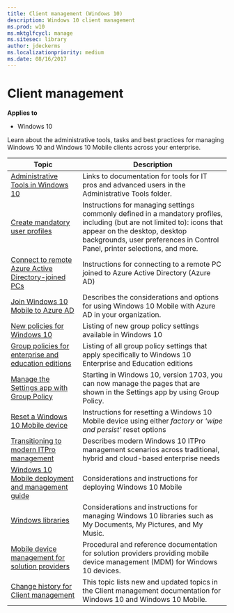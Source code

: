 ```yaml
---
title: Client management (Windows 10)
description: Windows 10 client management
ms.prod: w10
ms.mktglfcycl: manage
ms.sitesec: library
author: jdeckerms
ms.localizationpriority: medium
ms.date: 08/16/2017
---
```


# Client management

**Applies to**
-   Windows 10

Learn about the administrative tools, tasks and best practices for managing Windows 10 and Windows 10 Mobile clients across your enterprise.

| Topic | Description |
|---|---|
|[Administrative Tools in Windows 10](administrative-tools-in-windows-10.md)| Links to documentation for tools for IT pros and advanced users in the Administrative Tools folder.|
|[Create mandatory user profiles](mandatory-user-profile.md)| Instructions for managing settings commonly defined in a mandatory profiles, including (but are not limited to): icons that appear on the desktop, desktop backgrounds, user preferences in Control Panel, printer selections, and more.|
|[Connect to remote Azure Active Directory-joined PCs](connect-to-remote-aadj-pc.md)| Instructions for connecting to a remote PC joined to Azure Active Directory (Azure AD)|
|[Join Windows 10 Mobile to Azure AD](join-windows-10-mobile-to-azure-active-directory.md)| Describes the considerations and options for using Windows 10 Mobile with Azure AD in your organization.|
|[New policies for Windows 10](new-policies-for-windows-10.md)| Listing of new group policy settings available in Windows 10|
|[Group policies for enterprise and education editions](group-policies-for-enterprise-and-education-editions.md)| Listing of all group policy settings that apply specifically to Windows 10 Enterprise and Education editions|
| [Manage the Settings app with Group Policy](manage-settings-app-with-group-policy.md) | Starting in Windows 10, version 1703, you can now manage the pages that are shown in the Settings app by using Group Policy. |
|[Reset a Windows 10 Mobile device](reset-a-windows-10-mobile-device.md)| Instructions for resetting a Windows 10 Mobile device using either *factory* or *'wipe and persist'* reset options|
|[Transitioning to modern ITPro management](manage-windows-10-in-your-organization-modern-management.md)| Describes modern Windows 10 ITPro management scenarios across traditional, hybrid and cloud-based enterprise needs|
|[Windows 10 Mobile deployment and management guide](windows-10-mobile-and-mdm.md)| Considerations and instructions for deploying Windows 10 Mobile|
|[Windows libraries](windows-libraries.md)| Considerations and instructions for managing Windows 10 libraries such as My Documents, My Pictures, and My Music.|
|[Mobile device management for solution providers](mdm/index.md) | Procedural and reference documentation for solution providers providing mobile device management (MDM) for Windows 10 devices. |
|[Change history for Client management](change-history-for-client-management.md) | This topic lists new and updated topics in the Client management documentation for Windows 10 and Windows 10 Mobile. |